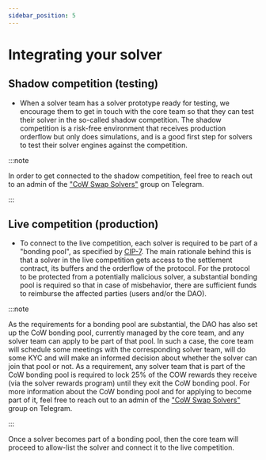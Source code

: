 ```yaml
---
sidebar_position: 5
---
```


# Integrating your solver


## Shadow competition (testing)

- When a solver team has a solver prototype ready for testing, we encourage them to get in touch with the core team so that they can test their solver in the so-called shadow competition. The shadow competition is a risk-free environment that receives production orderflow but only does simulations, and is a good first step for solvers to test their solver engines against the competition.

:::note

In order to get connected to the shadow competition, feel free to reach out to an admin of the ["CoW Swap Solvers"](https://t.me/+2Z_-DW57meA1MDlh) group on Telegram.

:::

## Live competition (production)

- To connect to the live competition, each solver is required to be part of a "bonding pool", as specified by [CIP-7](https://snapshot.org/#/cow.eth/proposal/0x267edf7a0bd3c771cfca763322f011ee106d8d5158612c11da29183260d1dba7). The main rationale behind this is that a solver in the live competition gets access to the settlement contract, its buffers and the orderflow of the protocol. For the protocol to be protected from a potentially malicious solver, a substantial bonding pool is required so that in case of misbehavior, there are sufficient funds to reimburse the affected parties (users and/or the DAO).

:::note

As the requirements for a bonding pool are substantial, the DAO has also set up the CoW bonding pool, currently managed by the core team, and any solver team can apply to be part of that pool. In such a case, the core team will schedule some meetings with the corresponding solver team, will do some KYC and will make an informed decision about whether the solver can join that pool or not. As a requirement, any solver team that is part of the CoW bonding pool is required to lock 25% of the COW rewards they receive (via the solver rewards program) until they exit the CoW bonding pool. For more information about the CoW bonding pool and for applying to become part of it, feel free to reach out to an admin of the ["CoW Swap Solvers"](https://t.me/+2Z_-DW57meA1MDlh) group on Telegram.

:::

Once a solver becomes part of a bonding pool, then the core team will proceed to allow-list the solver and connect it to the live competition.